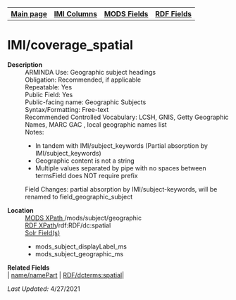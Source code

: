 <!DOCTYPE html>
<html>

<body>
<table style="width:100%">
  <tr>
    <th><a href="index.md">Main page</a></th>
	<th><a href="IMI.md">IMI Columns</a></th>
    <th><a href="MODS.md">MODS Fields</a></th>
    <th><a href="RDF.md">RDF Fields</a></th>
  </tr>
</table>

<h1>IMI/coverage_spatial</h1>
<dl>
  <dt><b>Description</b></dt>
  <dd>ARMINDA Use: Geographic subject headings</dd>
  <dd>Obligation: Recommended, if applicable</dd>
  <dd>Repeatable: Yes</dd>
  <dd>Public Field: Yes</dd>
  <dd>Public-facing name: Geographic Subjects</dd>
  <dd>Syntax/Formatting: Free-text</dd>
  <dd>Recommended Controlled Vocabulary: LCSH, GNIS, Getty Geographic Names, MARC GAC  , local geographic names list </dd>
  <dd>Notes: 
	<ul>
		<li>In tandem with IMI/subject_keywords (Partial absorption by IMI/subject_keywords)</li>
		<li>Geographic content is not a string</li>
		<li>Multiple values separated by pipe with no spaces between termsField does NOT require prefix</li>
	</ul>
	</dd>
  <dd>Field Changes: partial absorption by IMI/subject-keywords, will be renamed to field_geographic_subject</dd>
</dl>
<dl>
<dl>
    <dt><b>Location</b></dt>
	  <dd> <ins>MODS XPath </ins> /mods/subject/geographic</dd>
		<dd> <ins>RDF XPath</ins>/rdf:RDF/dc:spatial</dd>
		<dd> <ins>Solr Field(s)</ins>
			<ul>
				<li>mods_subject_displayLabel_ms</li>
				<li>mods_subject_geographic_ms</li>
			</ul>
		</dd>
</dl>
<dl>
	<dt><b>Related Fields</b></dt>
		| <td><a href="mods.name.md">name/namePart</a></td> | <a href="rdf.dcterms_spatial.md">RDF/dcterms:spatial</a>|
</dl>
<p><i>Last Updated: </i>4/27/2021</p>
</body>
</html>